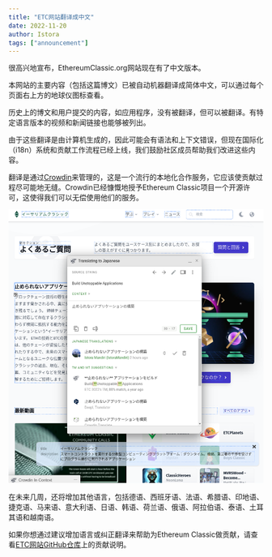 ```yaml
---
title: "ETC网站翻译成中文"
date: 2022-11-20
author: Istora
tags: ["announcement"]
---
```


很高兴地宣布，EthereumClassic.org网站现在有了中文版本。

本网站的主要内容（包括这篇博文）已被自动机器翻译成简体中文，可以通过每个页面右上方的地球仪图标查看。

历史上的博文和用户提交的内容，如应用程序，没有被翻译，但可以被翻译。有特定语言版本的视频和新闻链接也能够被列出。

由于这些翻译是由计算机生成的，因此可能会有语法和上下文错误，但现在国际化（i18n）系统和贡献工作流程已经上线，我们鼓励社区成员帮助我们改进这些内容。

翻译是通过[Crowdin](https://crowdin.com)来管理的，这是一个流行的本地化合作服务，它应该使贡献过程尽可能地无缝。Crowdin已经慷慨地授予Ethereum Classic项目一个开源许可，这使得我们可以无偿使用他们的服务。

![Crowdin在线编辑器的截图](./crowdin.png)

在未来几周，还将增加其他语言，包括德语、西班牙语、法语、希腊语、印地语、捷克语、马来语、意大利语、日语、韩语、荷兰语、俄语、阿拉伯语、泰语、土耳其语和越南语。

如果你想通过建议增加语言或纠正翻译来帮助为Ethereum Classic做贡献，请查看[ETC网站GitHub仓库](https://github.com/ethereumclassic/ethereumclassic.github.io)上的贡献说明。